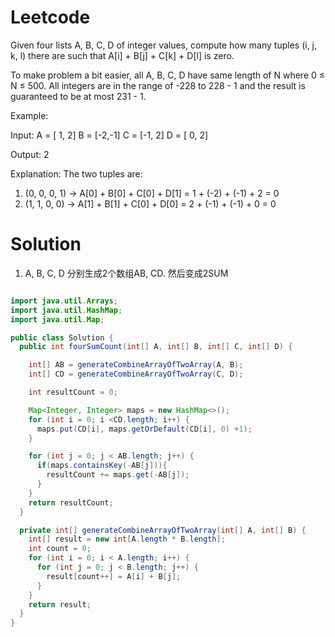 # Leetcode

Given four lists A, B, C, D of integer values, compute how many tuples (i, j, k, l) there are such that A[i] + B[j] + C[k] + D[l] is zero.

To make problem a bit easier, all A, B, C, D have same length of N where 0 ≤ N ≤ 500. All integers are in the range of -228 to 228 - 1 and the result is guaranteed to be at most 231 - 1.

Example:

Input:
A = [ 1, 2]
B = [-2,-1]
C = [-1, 2]
D = [ 0, 2]

Output:
2

Explanation:
The two tuples are:
1. (0, 0, 0, 1) -> A[0] + B[0] + C[0] + D[1] = 1 + (-2) + (-1) + 2 = 0
2. (1, 1, 0, 0) -> A[1] + B[1] + C[0] + D[0] = 2 + (-1) + (-1) + 0 = 0

# Solution

1. A, B, C, D 分别生成2个数组AB, CD. 然后变成2SUM

```java

import java.util.Arrays;
import java.util.HashMap;
import java.util.Map;

public class Solution {
  public int fourSumCount(int[] A, int[] B, int[] C, int[] D) {

    int[] AB = generateCombineArrayOfTwoArray(A, B);
    int[] CD = generateCombineArrayOfTwoArray(C, D);

    int resultCount = 0;

    Map<Integer, Integer> maps = new HashMap<>();
    for (int i = 0; i <CD.length; i++) {
      maps.put(CD[i], maps.getOrDefault(CD[i], 0) +1);
    }

    for (int j = 0; j < AB.length; j++) {
      if(maps.containsKey(-AB[j])){
        resultCount += maps.get(-AB[j]);
      }
    }
    return resultCount;
  }

  private int[] generateCombineArrayOfTwoArray(int[] A, int[] B) {
    int[] result = new int[A.length * B.length];
    int count = 0;
    for (int i = 0; i < A.length; i++) {
      for (int j = 0; j < B.length; j++) {
        result[count++] = A[i] + B[j];
      }
    }
    return result;
  }
}

```
